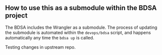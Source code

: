 ## How to use this as a submodule within the BDSA project
The BDSA includes the Wrangler as a submodule. The process of updating the submodule is automated within the `devops/bdsa` script, and happens automatically any time the `bdsa up` is called.

Testing changes in upstream repo.

